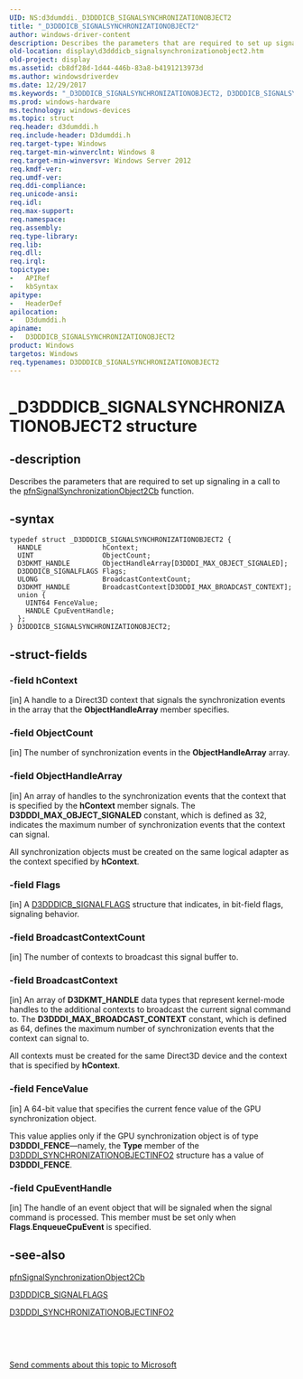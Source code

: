 ```yaml
---
UID: NS:d3dumddi._D3DDDICB_SIGNALSYNCHRONIZATIONOBJECT2
title: "_D3DDDICB_SIGNALSYNCHRONIZATIONOBJECT2"
author: windows-driver-content
description: Describes the parameters that are required to set up signaling in a call to the pfnSignalSynchronizationObject2Cb function.
old-location: display\d3dddicb_signalsynchronizationobject2.htm
old-project: display
ms.assetid: cb8df28d-1d44-446b-83a8-b4191213973d
ms.author: windowsdriverdev
ms.date: 12/29/2017
ms.keywords: "_D3DDDICB_SIGNALSYNCHRONIZATIONOBJECT2, D3DDDICB_SIGNALSYNCHRONIZATIONOBJECT2, D3DDDICB_SIGNALSYNCHRONIZATIONOBJECT2 structure [Display Devices], d3dumddi/D3DDDICB_SIGNALSYNCHRONIZATIONOBJECT2, display.d3dddicb_signalsynchronizationobject2"
ms.prod: windows-hardware
ms.technology: windows-devices
ms.topic: struct
req.header: d3dumddi.h
req.include-header: D3dumddi.h
req.target-type: Windows
req.target-min-winverclnt: Windows 8
req.target-min-winversvr: Windows Server 2012
req.kmdf-ver: 
req.umdf-ver: 
req.ddi-compliance: 
req.unicode-ansi: 
req.idl: 
req.max-support: 
req.namespace: 
req.assembly: 
req.type-library: 
req.lib: 
req.dll: 
req.irql: 
topictype:
-	APIRef
-	kbSyntax
apitype:
-	HeaderDef
apilocation:
-	D3dumddi.h
apiname:
-	D3DDDICB_SIGNALSYNCHRONIZATIONOBJECT2
product: Windows
targetos: Windows
req.typenames: D3DDDICB_SIGNALSYNCHRONIZATIONOBJECT2
---
```


# _D3DDDICB_SIGNALSYNCHRONIZATIONOBJECT2 structure


## -description


Describes the parameters that are required to set up signaling in a call to the <a href="..\d3dumddi\nc-d3dumddi-pfnd3dddi_signalsynchronizationobject2cb.md">pfnSignalSynchronizationObject2Cb</a> function.


## -syntax


````
typedef struct _D3DDDICB_SIGNALSYNCHRONIZATIONOBJECT2 {
  HANDLE               hContext;
  UINT                 ObjectCount;
  D3DKMT_HANDLE        ObjectHandleArray[D3DDDI_MAX_OBJECT_SIGNALED];
  D3DDDICB_SIGNALFLAGS Flags;
  ULONG                BroadcastContextCount;
  D3DKMT_HANDLE        BroadcastContext[D3DDDI_MAX_BROADCAST_CONTEXT];
  union {
    UINT64 FenceValue;
    HANDLE CpuEventHandle;
  };
} D3DDDICB_SIGNALSYNCHRONIZATIONOBJECT2;
````


## -struct-fields




### -field hContext

[in] A handle to a Direct3D context that signals the synchronization events in the array that the <b>ObjectHandleArray</b> member specifies.


### -field ObjectCount

[in] The number of synchronization events in the <b>ObjectHandleArray</b> array.


### -field ObjectHandleArray

[in] An array of handles to the synchronization events that the context that is specified by the <b>hContext</b> member signals. The <b>D3DDDI_MAX_OBJECT_SIGNALED</b> constant, which is defined as 32, indicates the maximum number of synchronization events that the context can signal.

All synchronization objects must be created on the same logical adapter as the  context specified by <b>hContext</b>.


### -field Flags

[in] A <a href="..\d3dukmdt\ns-d3dukmdt-_d3dddicb_signalflags.md">D3DDDICB_SIGNALFLAGS</a> structure that indicates, in bit-field flags, signaling behavior.


### -field BroadcastContextCount

[in] The number of contexts to broadcast this signal buffer to.


### -field BroadcastContext

[in] An array of <b>D3DKMT_HANDLE</b> data types that represent kernel-mode handles to the additional contexts to broadcast the current signal command to. The <b>D3DDDI_MAX_BROADCAST_CONTEXT</b> constant, which is defined as 64, defines the maximum number of synchronization events that the context can signal to.

All contexts must be created for the same Direct3D device and the context that is specified by <b>hContext</b>.


### -field FenceValue

[in] A 64-bit value that specifies the current fence value of the GPU synchronization object.

This value applies only if the GPU synchronization object is of type <b>D3DDDI_FENCE</b>—namely, the <b>Type</b> member of the <a href="..\d3dukmdt\ns-d3dukmdt-_d3dddi_synchronizationobjectinfo2.md">D3DDDI_SYNCHRONIZATIONOBJECTINFO2</a> structure has a value of <b>D3DDDI_FENCE</b>.


### -field CpuEventHandle

[in] The handle of an event object that will be signaled when the signal command is processed. This member must be set only when <b>Flags</b>.<b>EnqueueCpuEvent</b> is specified.


## -see-also

<a href="..\d3dumddi\nc-d3dumddi-pfnd3dddi_signalsynchronizationobject2cb.md">pfnSignalSynchronizationObject2Cb</a>



<a href="..\d3dukmdt\ns-d3dukmdt-_d3dddicb_signalflags.md">D3DDDICB_SIGNALFLAGS</a>



<a href="..\d3dukmdt\ns-d3dukmdt-_d3dddi_synchronizationobjectinfo2.md">D3DDDI_SYNCHRONIZATIONOBJECTINFO2</a>



 

 

<a href="mailto:wsddocfb@microsoft.com?subject=Documentation%20feedback [display\display]:%20D3DDDICB_SIGNALSYNCHRONIZATIONOBJECT2 structure%20 RELEASE:%20(12/29/2017)&amp;body=%0A%0APRIVACY STATEMENT%0A%0AWe use your feedback to improve the documentation. We don't use your email address for any other purpose, and we'll remove your email address from our system after the issue that you're reporting is fixed. While we're working to fix this issue, we might send you an email message to ask for more info. Later, we might also send you an email message to let you know that we've addressed your feedback.%0A%0AFor more info about Microsoft's privacy policy, see http://privacy.microsoft.com/en-us/default.aspx." title="Send comments about this topic to Microsoft">Send comments about this topic to Microsoft</a>

